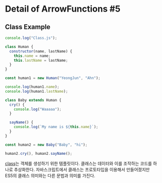 # Detail of ArrowFunctions #5

## Class Example

```js
console.log("Class.js");

class Human {
  constructor(name, lastName) {
    this.name = name;
    this.lastName = lastName;
  }
}

const human1 = new Human("YeongJun", "Ahn");

console.log(human1.name);
console.log(human1.lastName);

class Baby extends Human {
  cry() {
    console.log("Waaaaa");
  }

  sayName() {
    console.log(`My name is ${this.name}`);
  }
}

const human2 = new Baby("Baby", "hi");

human2.cry(), human2.sayName();
```

[class](https://developer.mozilla.org/ko/docs/Web/JavaScript/Reference/Classes)는 객체를 생성하기 위한 템플릿이다. 클래스는 데이터와 이를 조작하는 코드를 하나로 추상화한다. 자바스크립트에서 클래스는 프로토타입을 이용해서 만들어졌지만 ES5의 클래스 의미와는 다른 문법과 의미를 가진다.
